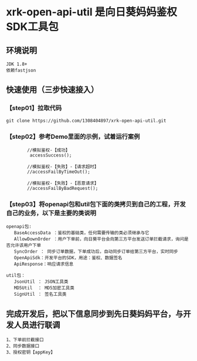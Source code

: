 # xrk-open-api-util 是向日葵妈妈鉴权SDK工具包

## 环境说明

    JDK 1.8+
    依赖fastjson
    
## 快速使用（三步快速接入）

### 【step01】拉取代码

    git clone https://github.com/1308404897/xrk-open-api-util.git
   
### 【step02】参考Demo里面的示例，试着运行案例

            //模拟鉴权-【成功】
             accessSuccess();
    
            //模拟鉴权-【失败】-【请求超时】
            //accessFailByTimeOut();
    
            //模拟鉴权-【失败】-【恶意请求】
            //accessFailByBadRequest();

    
### 【step03】将openapi包和util包下面的类拷贝到自己的工程，开发自己的业务，以下是主要的类说明
    openapi包:
       BaseAccessData ：鉴权的基础类，任何需要传输的类必须继承与它
       AllowDownOrder ：用户下单前，向日葵平台会向第三方平台发送订单拦截请求，询问是否允许该用户下单
       SyncOrder ： 同步订单数据，下单成功后，自动同步订单给第三方平台，实时同步
       OpenApiSdk：开发平台的SDK，用途：鉴权、数据签名
       ApiResponse：响应请求信息

    util包：
       JsonUtil ： JSON工具类
       MD5Util  ： MD5加密工具类
       SignUtil ： 签名工具类
       
## 完成开发后，把以下信息同步到先日葵妈妈平台，与开发人员进行联调
    1、下单前拦截接口
    2、同步数据接口
    3、授权密钥【appKey】
       
